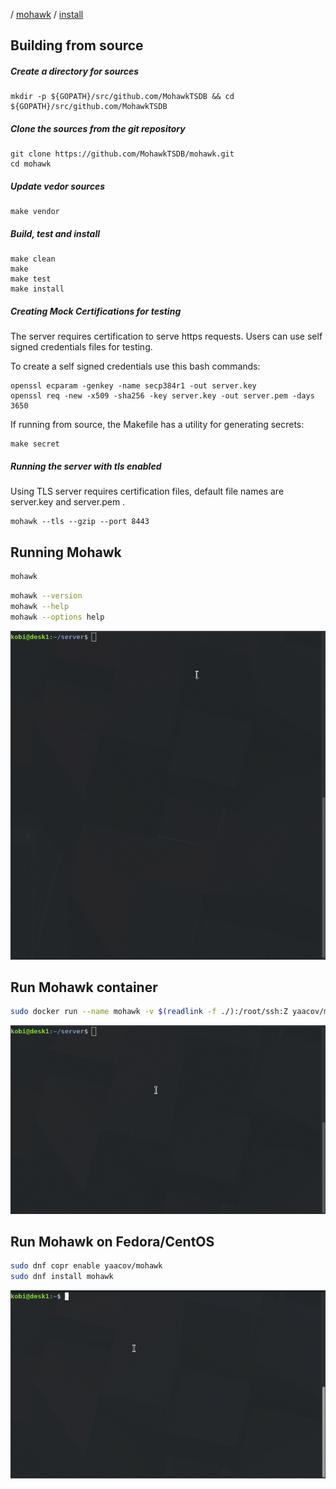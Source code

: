/ [mohawk](/) / [install](/install)

## Building from source

##### Create a directory for sources

```
mkdir -p ${GOPATH}/src/github.com/MohawkTSDB && cd ${GOPATH}/src/github.com/MohawkTSDB
```

##### Clone the sources from the git repository

```
git clone https://github.com/MohawkTSDB/mohawk.git
cd mohawk
```

##### Update vedor sources

```
make vendor
```

##### Build, test and install

```
make clean
make
make test
make install
```

##### Creating Mock Certifications for testing

The server requires certification to serve https requests. Users can use self signed credentials files for testing.

To create a self signed credentials use this bash commands:

```
openssl ecparam -genkey -name secp384r1 -out server.key
openssl req -new -x509 -sha256 -key server.key -out server.pem -days 3650
```

If running from source, the Makefile has a utility for generating secrets:

```
make secret
```

##### Running the server with tls enabled

Using TLS server requires certification files, default file names are server.key and server.pem .

```
mohawk --tls --gzip --port 8443
```

## Running Mohawk

```bash
mohawk
```

```bash
mohawk --version
mohawk --help
mohawk --options help
```

![Mohawk](/images/mohawk-help.gif?raw=true "Mohawk help")

## Run Mohawk container

```bash
sudo docker run --name mohawk -v $(readlink -f ./):/root/ssh:Z yaacov/mohawk:latest
```

![Mohawk](/images/install-docker.gif?raw=true "Mohawk run docker")

## Run Mohawk on Fedora/CentOS

```bash
sudo dnf copr enable yaacov/mohawk
sudo dnf install mohawk
```

![Mohawk](/images/install-copr.gif?raw=true "Mohawk install rpm")

